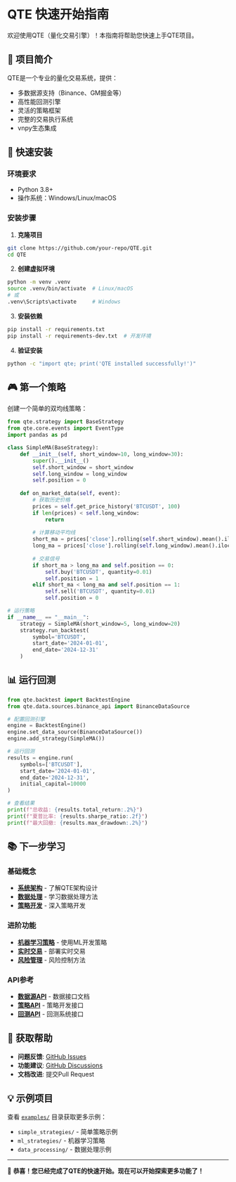# QTE 快速开始指南

欢迎使用QTE（量化交易引擎）！本指南将帮助您快速上手QTE项目。

## 🎯 **项目简介**

QTE是一个专业的量化交易系统，提供：
- 多数据源支持（Binance、GM掘金等）
- 高性能回测引擎
- 灵活的策略框架
- 完整的交易执行系统
- vnpy生态集成

## 🚀 **快速安装**

### 环境要求
- Python 3.8+
- 操作系统：Windows/Linux/macOS

### 安装步骤

1. **克隆项目**
```bash
git clone https://github.com/your-repo/QTE.git
cd QTE
```

2. **创建虚拟环境**
```bash
python -m venv .venv
source .venv/bin/activate  # Linux/macOS
# 或
.venv\Scripts\activate     # Windows
```

3. **安装依赖**
```bash
pip install -r requirements.txt
pip install -r requirements-dev.txt  # 开发环境
```

4. **验证安装**
```bash
python -c "import qte; print('QTE installed successfully!')"
```

## 🎮 **第一个策略**

创建一个简单的双均线策略：

```python
from qte.strategy import BaseStrategy
from qte.core.events import EventType
import pandas as pd

class SimpleMA(BaseStrategy):
    def __init__(self, short_window=10, long_window=30):
        super().__init__()
        self.short_window = short_window
        self.long_window = long_window
        self.position = 0
        
    def on_market_data(self, event):
        # 获取历史价格
        prices = self.get_price_history('BTCUSDT', 100)
        if len(prices) < self.long_window:
            return
            
        # 计算移动平均线
        short_ma = prices['close'].rolling(self.short_window).mean().iloc[-1]
        long_ma = prices['close'].rolling(self.long_window).mean().iloc[-1]
        
        # 交易信号
        if short_ma > long_ma and self.position == 0:
            self.buy('BTCUSDT', quantity=0.01)
            self.position = 1
        elif short_ma < long_ma and self.position == 1:
            self.sell('BTCUSDT', quantity=0.01)
            self.position = 0

# 运行策略
if __name__ == "__main__":
    strategy = SimpleMA(short_window=5, long_window=20)
    strategy.run_backtest(
        symbol='BTCUSDT',
        start_date='2024-01-01',
        end_date='2024-12-31'
    )
```

## 📊 **运行回测**

```python
from qte.backtest import BacktestEngine
from qte.data.sources.binance_api import BinanceDataSource

# 配置回测引擎
engine = BacktestEngine()
engine.set_data_source(BinanceDataSource())
engine.add_strategy(SimpleMA())

# 运行回测
results = engine.run(
    symbols=['BTCUSDT'],
    start_date='2024-01-01',
    end_date='2024-12-31',
    initial_capital=10000
)

# 查看结果
print(f"总收益: {results.total_return:.2%}")
print(f"夏普比率: {results.sharpe_ratio:.2f}")
print(f"最大回撤: {results.max_drawdown:.2%}")
```

## 📚 **下一步学习**

### 基础概念
- [**系统架构**](../architecture/README.md) - 了解QTE架构设计
- [**数据处理**](../tutorials/data-processing.md) - 学习数据处理方法
- [**策略开发**](../tutorials/strategy-development.md) - 深入策略开发

### 进阶功能
- [**机器学习策略**](../tutorials/ml-strategies.md) - 使用ML开发策略
- [**实时交易**](../tutorials/live-trading.md) - 部署实时交易
- [**风险管理**](../tutorials/risk-management.md) - 风险控制方法

### API参考
- [**数据源API**](../api/data-sources.md) - 数据接口文档
- [**策略API**](../api/strategy-framework.md) - 策略开发接口
- [**回测API**](../api/backtesting.md) - 回测系统接口

## 🤝 **获取帮助**

- **问题反馈**: [GitHub Issues](https://github.com/your-repo/QTE/issues)
- **功能建议**: [GitHub Discussions](https://github.com/your-repo/QTE/discussions)
- **文档改进**: 提交Pull Request

## 💡 **示例项目**

查看 [`examples/`](../../examples/) 目录获取更多示例：
- `simple_strategies/` - 简单策略示例
- `ml_strategies/` - 机器学习策略
- `data_processing/` - 数据处理示例

---

🎉 **恭喜！您已经完成了QTE的快速开始。现在可以开始探索更多功能了！** 